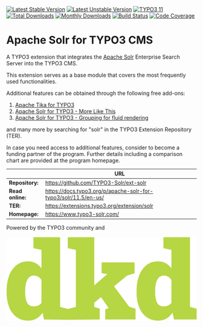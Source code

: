 [![Latest Stable Version](https://poser.pugx.org/apache-solr-for-typo3/solr/v/stable)](https://extensions.typo3.org/extension/solr)
[![Latest Unstable Version](https://poser.pugx.org/apache-solr-for-typo3/solr/v/unstable)](https://extensions.typo3.org/extension/solr)
[![TYPO3 11](https://img.shields.io/badge/TYPO3-11-orange.svg?style=flat-square)](https://get.typo3.org/version/11)
[![Total Downloads](http://poser.pugx.org/apache-solr-for-typo3/solr/downloads)](https://packagist.org/packages/apache-solr-for-typo3/solr)
[![Monthly Downloads](https://poser.pugx.org/apache-solr-for-typo3/solr/d/monthly)](https://packagist.org/packages/apache-solr-for-typo3/solr)
[![Build Status](https://github.com/TYPO3-Solr/ext-solr/actions/workflows/ci.yml/badge.svg?branch=release-11.5.x)](https://github.com/TYPO3-Solr/ext-solr/actions?query=branch:release-11.5.x)
[![Code Coverage](https://scrutinizer-ci.com/g/TYPO3-Solr/ext-solr/badges/coverage.png?b=release-11.5.x)](https://scrutinizer-ci.com/g/TYPO3-Solr/ext-solr/?branch=release-11.5.x)

# Apache Solr for TYPO3 CMS

A TYPO3 extension that integrates the [Apache Solr](https://solr.apache.org/) Enterprise Search Server into the
TYPO3 CMS.

This extension serves as a base module that covers the most frequently used functionalities.

Additional features can be obtained through the following free add-ons:

1. [Apache Tika for TYPO3](https://extensions.typo3.org/extension/tika)
2. [Apache Solr for TYPO3 - More Like This](https://extensions.typo3.org/extension/solrmlt)
3. [Apache Solr for TYPO3 - Grouping for fluid rendering](https://extensions.typo3.org/extension/solrfluidgrouping)

and many more by searching for "solr" in the TYPO3 Extension Repository (TER).

In case you need access to additional features, consider to become a funding partner of the program.
Further details including a comparison chart are provided at the program homepage.

|                  | URL                                                             |
|------------------|-----------------------------------------------------------------|
| **Repository:**  | https://github.com/TYPO3-Solr/ext-solr                          |
| **Read online:** | https://docs.typo3.org/p/apache-solr-for-typo3/solr/11.5/en-us/ |
| **TER:**         | https://extensions.typo3.org/extension/solr                     |
| **Homepage:**    | https://www.typo3-solr.com/                                     |

Powered by the TYPO3 community and <br><br>![dkd Internet Service GmbH](./Resources/Public/Images/dkd_logo.png)
